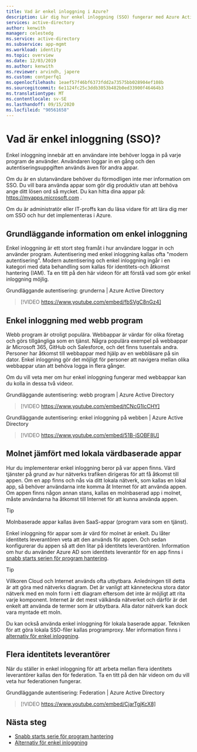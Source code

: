 ```yaml
---
title: Vad är enkel inloggning i Azure?
description: Lär dig hur enkel inloggning (SSO) fungerar med Azure Active Directory. Använd SSO så att användarna inte behöver komma ihåg lösen ord för varje program. Använd också SSO för att förenkla administrationen av konto hantering.
services: active-directory
author: kenwith
manager: celestedg
ms.service: active-directory
ms.subservice: app-mgmt
ms.workload: identity
ms.topic: overview
ms.date: 12/03/2019
ms.author: kenwith
ms.reviewer: arvindh, japere
ms.custom: contperfq1
ms.openlocfilehash: 1eaef57f46bf6373fdd2a73575bb028904ef108b
ms.sourcegitcommit: 6e1124fc25c3ddb3053b482b0ed33900f46464b3
ms.translationtype: MT
ms.contentlocale: sv-SE
ms.lasthandoff: 09/15/2020
ms.locfileid: "90561658"
---
```

# <a name="what-is-single-sign-on-sso"></a>Vad är enkel inloggning (SSO)?

Enkel inloggning innebär att en användare inte behöver logga in på varje program de använder. Användaren loggar in en gång och den autentiseringsuppgiften används även för andra appar.

Om du är en slutanvändare behöver du förmodligen inte mer information om SSO. Du vill bara använda appar som gör dig produktiv utan att behöva ange ditt lösen ord så mycket. Du kan hitta dina appar på: https://myapps.microsoft.com .
 
Om du är administratör eller IT-proffs kan du läsa vidare för att lära dig mer om SSO och hur det implementeras i Azure.

## <a name="single-sign-on-basics"></a>Grundläggande information om enkel inloggning
Enkel inloggning är ett stort steg framåt i hur användare loggar in och använder program. Autentisering med enkel inloggning kallas ofta "modern autentisering". Modern autentisering och enkel inloggning ingår i en kategori med data behandling som kallas för identitets-och åtkomst hantering (IAM). Ta en titt på den här videon för att förstå vad som gör enkel inloggning möjlig.

Grundläggande autentisering: grunderna | Azure Active Directory

> [!VIDEO https://www.youtube.com/embed/fbSVgC8nGz4]

## <a name="single-sign-on-with-web-applications"></a>Enkel inloggning med webb program
Webb program är otroligt populära. Webbappar är värdar för olika företag och görs tillgängliga som en tjänst. Några populära exempel på webbappar är Microsoft 365, GitHub och Salesforce, och det finns tusentals andra. Personer har åtkomst till webbappar med hjälp av en webbläsare på sin dator. Enkel inloggning gör det möjligt för personer att navigera mellan olika webbappar utan att behöva logga in flera gånger.

Om du vill veta mer om hur enkel inloggning fungerar med webbappar kan du kolla in dessa två videor.

Grundläggande autentisering: webb program | Azure Active Directory

> [!VIDEO https://www.youtube.com/embed/tCNcG1lcCHY]

Grundläggande autentisering: enkel inloggning på webben | Azure Active Directory

> [!VIDEO https://www.youtube.com/embed/51B-jSOBF8U]

## <a name="cloud-versus-on-premises-hosted-apps"></a>Molnet jämfört med lokala värdbaserade appar
Hur du implementerar enkel inloggning beror på var appen finns. Värd tjänster på grund av hur nätverks trafiken dirigeras för att få åtkomst till appen. Om en app finns och nås via ditt lokala nätverk, som kallas en lokal app, så behöver användarna inte komma åt Internet för att använda appen. Om appen finns någon annan stans, kallas en molnbaserad app i molnet, måste användarna ha åtkomst till Internet för att kunna använda appen.

> [!TIP]
> Molnbaserade appar kallas även SaaS-appar (program vara som en tjänst). 

Enkel inloggning för appar som är värd för molnet är enkelt. Du låter identitets leverantören veta att den används för appen. Och sedan konfigurerar du appen så att den litar på identitets leverantören. Information om hur du använder Azure AD som identitets leverantör för en app finns i [snabb starts serien för program hantering](add-application-portal.md).

> [!TIP]
> Villkoren Cloud och Internet används ofta utbytbara. Anledningen till detta är att göra med nätverks diagram. Det är vanligt att känneteckna stora dator nätverk med en moln form i ett diagram eftersom det inte är möjligt att rita varje komponent. Internet är det mest välkända nätverket och därför är det enkelt att använda de termer som är utbytbara. Alla dator nätverk kan dock vara myntade ett moln.

Du kan också använda enkel inloggning för lokala baserade appar. Tekniken för att göra lokala SSO-filer kallas programproxy. Mer information finns i [alternativ för enkel inloggning](sso-options.md).

## <a name="multiple-identity-providers"></a>Flera identitets leverantörer
När du ställer in enkel inloggning för att arbeta mellan flera identitets leverantörer kallas den för federation. Ta en titt på den här videon om du vill veta hur federationen fungerar.

Grundläggande autentisering: Federation | Azure Active Directory

> [!VIDEO https://www.youtube.com/embed/CjarTgjKcX8]


## <a name="next-steps"></a>Nästa steg
* [Snabb starts serie för program hantering](view-applications-portal.md)
* [Alternativ för enkel inloggning](sso-options.md)
